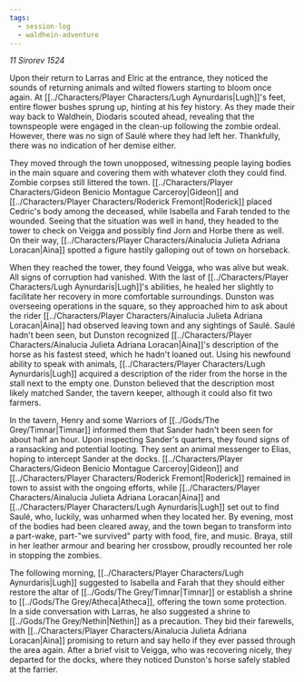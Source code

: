 ```yaml
---
tags:
  - session-log
  - waldhein-adventure
---
```

*11 Sirorev 1524*

Upon their return to Larras and Elric at the entrance, they noticed the sounds of returning animals and wilted flowers starting to bloom once again. At [[../Characters/Player Characters/Lugh Aynurdaris|Lugh]]'s feet, entire flower bushes sprung up, hinting at his fey history. As they made their way back to Waldhein, Diodaris scouted ahead, revealing that the townspeople were engaged in the clean-up following the zombie ordeal. However, there was no sign of Saulé where they had left her. Thankfully, there was no indication of her demise either.

They moved through the town unopposed, witnessing people laying bodies in the main square and covering them with whatever cloth they could find. Zombie corpses still littered the town. [[../Characters/Player Characters/Gideon Benicio Montague Carceroy|Gideon]] and [[../Characters/Player Characters/Roderick Fremont|Roderick]] placed Cedric's body among the deceased, while Isabella and Farah tended to the wounded. Seeing that the situation was well in hand, they headed to the tower to check on Veigga and possibly find Jorn and Horbe there as well. On their way, [[../Characters/Player Characters/Ainalucia Julieta Adriana Loracan|Aina]] spotted a figure hastily galloping out of town on horseback.

When they reached the tower, they found Veigga, who was alive but weak. All signs of corruption had vanished. With the last of [[../Characters/Player Characters/Lugh Aynurdaris|Lugh]]'s abilities, he healed her slightly to facilitate her recovery in more comfortable surroundings. Dunston was overseeing operations in the square, so they approached him to ask about the rider [[../Characters/Player Characters/Ainalucia Julieta Adriana Loracan|Aina]] had observed leaving town and any sightings of Saulé. Saulé hadn't been seen, but Dunston recognized [[../Characters/Player Characters/Ainalucia Julieta Adriana Loracan|Aina]]'s description of the horse as his fastest steed, which he hadn't loaned out. Using his newfound ability to speak with animals, [[../Characters/Player Characters/Lugh Aynurdaris|Lugh]] acquired a description of the rider from the horse in the stall next to the empty one. Dunston believed that the description most likely matched Sander, the tavern keeper, although it could also fit two farmers.

In the tavern, Henry and some Warriors of [[../Gods/The Grey/Timnar|Timnar]] informed them that Sander hadn't been seen for about half an hour. Upon inspecting Sander's quarters, they found signs of a ransacking and potential looting. They sent an animal messenger to Elias, hoping to intercept Sander at the docks. [[../Characters/Player Characters/Gideon Benicio Montague Carceroy|Gideon]] and [[../Characters/Player Characters/Roderick Fremont|Roderick]] remained in town to assist with the ongoing efforts, while [[../Characters/Player Characters/Ainalucia Julieta Adriana Loracan|Aina]] and [[../Characters/Player Characters/Lugh Aynurdaris|Lugh]] set out to find Saulé, who, luckily, was unharmed when they located her. By evening, most of the bodies had been cleared away, and the town began to transform into a part-wake, part-"we survived" party with food, fire, and music. Braya, still in her leather armour and bearing her crossbow, proudly recounted her role in stopping the zombies.

The following morning, [[../Characters/Player Characters/Lugh Aynurdaris|Lugh]] suggested to Isabella and Farah that they should either restore the altar of [[../Gods/The Grey/Timnar|Timnar]] or establish a shrine to [[../Gods/The Grey/Atheca|Atheca]], offering the town some protection. In a side conversation with Larras, he also suggested a shrine to [[../Gods/The Grey/Nethin|Nethin]] as a precaution. They bid their farewells, with [[../Characters/Player Characters/Ainalucia Julieta Adriana Loracan|Aina]] promising to return and say hello if they ever passed through the area again. After a brief visit to Veigga, who was recovering nicely, they departed for the docks, where they noticed Dunston's horse safely stabled at the farrier. 